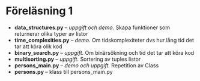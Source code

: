 # Föreläsning 1

* **data_structures.py** – *uppgift och demo.* Skapa
  funktioner som returnerar olika typer av listor
* **time_complexities.py** – *demo.* Om tidskomplexiteter dvs hur lång tid det tar att köra olik kod
* **binary_search.py** – *uppgift*. Om binärsökning och tid det tar att köra kod
* **multisorting.py** – *uppgift.* Sortering av tuples listor
* **persons_main.py** – *demo och uppgift.* Repetition
  av Class
* **persons.py** – klass till persons_main.py
